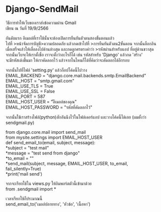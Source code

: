 # Django-SendMail

วิธีการทำให้เว็บของเราส่งข้อความผ่าน Gmail <br>
เขียน ณ วันที่ 19/9/2566 <br>

อันดับแรก อีเมลล์ที่เราใช้นั้นจะต้องเปิดการยืนยันตัวตนสองขั้นตอนแล้ว <br>
ไปที่ >หน้าจัดการบัญชี>ความปลอดภัย แล้วกดเข้าไปที่ >การยืนยันตัวตน2ขั้นตอน จากนั้นล็อกอิน <br>
เมื่อเสร็จแล้วให้เลื่อลงไปด้านล่างสุด และกดลูกศรตรงคำว่า >รหัสผ่านสำหรับแอป ที่อยู่ด้านขวาสุด <br>
จากนั้นเว็บจะให้เราตั้งชื่อ เราจะตั้งว่าอะไรก็ได้ เช่น รหัสสำหรับ 'Django' แล้วกด 'สร้าง' <br>
จะมีรหัสเด้งขึ้นมา ให้เราคัดลอกไว้ แล้วจากในไหนก็ได้ที่คิดว่าจะคัดลอกได้อีกรอบ <br>

จากนั้นไปที่ไฟล์ 'setting.py' แล้วก็อปโค้ดนี้ไปวาง <br>
EMAIL_BACKEND = "django.core.mail.backends.smtp.EmailBackend" <br>
EMAIL_HOST = "smtp.gmail.com" <br>
EMAIL_USE_TLS = True <br>
EMAIL_USE_SSL = False <br>
EMAIL_PORT = 587 <br>
EMAIL_HOST_USER = "ัอีเมลล์ของคุณ" <br>
EMAIL_HOST_PASSWORD = "รหัสที่คัดลอกไว้" <br>

จากนั้นใช้เราสร้างไฟล์(python)สักอันนึงไว้ในโฟล์เดอร์แอป และวางโค้ดนี้ได้เลย (ผมตั้งว่า sendgmail.py) <br>

from django.core.mail import send_mail <br>
from mysite.settings import EMAIL_HOST_USER <br>
def send_email_to(email, subject, message): <br>
    *subject = "test mail" <br>
    *message = "test send from django" <br>
    *to_email = "" <br>
    *send_mail(subject, message, EMAIL_HOST_USER, to_email, fail_silently=True) <br>
    *print('mail send') <br>

จากจะเรียกใช้ใน views.py ให้อิมพอร์ตตัวนี้เข้ามาด้วย <br>
from .sendgmail import * <br>

เวลาเรียกใช้ก็ประมาณนี้ <br>
send_email_to('เมลล์ปลายทาง', 'หัวข้อ', 'เนื้อหา') <br>



















    
